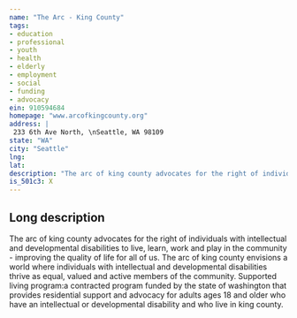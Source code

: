 ```yaml
---
name: "The Arc - King County"
tags:
- education
- professional
- youth
- health
- elderly
- employment
- social
- funding
- advocacy
ein: 910594684
homepage: "www.arcofkingcounty.org"
address: |
 233 6th Ave North, \nSeattle, WA 98109
state: "WA"
city: "Seattle"
lng: 
lat: 
description: "The arc of king county advocates for the right of individuals with intellectual and developmental disabilities to live, learn, work and play in the community - improving the quality of life for all of us. "
is_501c3: X
---
```


## Long description

The arc of king county advocates for the right of individuals with intellectual and developmental disabilities to live, learn, work and play in the community - improving the quality of life for all of us. The arc of king county envisions a world where individuals with intellectual and developmental disabilities thrive as equal, valued and active members of the community. Supported living program:a contracted program funded by the state of washington that provides residential support and advocacy for adults ages 18 and older who have an intellectual or developmental disability and who live in king county. 
